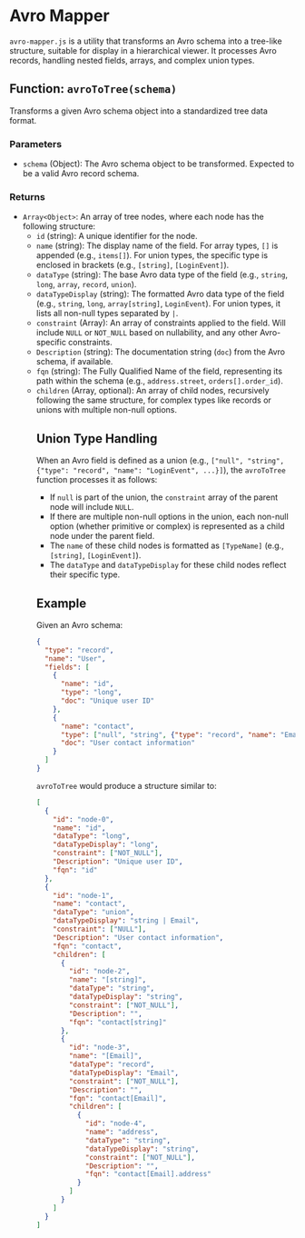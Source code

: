 # Avro Mapper

`avro-mapper.js` is a utility that transforms an Avro schema into a tree-like structure, suitable for display in a hierarchical viewer. It processes Avro records, handling nested fields, arrays, and complex union types.

## Function: `avroToTree(schema)`

Transforms a given Avro schema object into a standardized tree data format.

### Parameters

-   `schema` (Object): The Avro schema object to be transformed. Expected to be a valid Avro record schema.

### Returns

-   `Array<Object>`: An array of tree nodes, where each node has the following structure:
    -   `id` (string): A unique identifier for the node.
    -   `name` (string): The display name of the field. For array types, `[]` is appended (e.g., `items[]`). For union types, the specific type is enclosed in brackets (e.g., `[string]`, `[LoginEvent]`).
    -   `dataType` (string): The base Avro data type of the field (e.g., `string`, `long`, `array`, `record`, `union`).
    -   `dataTypeDisplay` (string): The formatted Avro data type of the field (e.g., `string`, `long`, `array[string]`, `LoginEvent`). For union types, it lists all non-null types separated by ` | `.
    -   `constraint` (Array<string>): An array of constraints applied to the field. Will include `NULL` or `NOT_NULL` based on nullability, and any other Avro-specific constraints.
    -   `Description` (string): The documentation string (`doc`) from the Avro schema, if available.
    -   `fqn` (string): The Fully Qualified Name of the field, representing its path within the schema (e.g., `address.street`, `orders[].order_id`).
    -   `children` (Array<Object>, optional): An array of child nodes, recursively following the same structure, for complex types like records or unions with multiple non-null options.

## Union Type Handling

When an Avro field is defined as a union (e.g., `["null", "string", {"type": "record", "name": "LoginEvent", ...}]`), the `avroToTree` function processes it as follows:

-   If `null` is part of the union, the `constraint` array of the parent node will include `NULL`.
-   If there are multiple non-null options in the union, each non-null option (whether primitive or complex) is represented as a child node under the parent field.
-   The `name` of these child nodes is formatted as `[TypeName]` (e.g., `[string]`, `[LoginEvent]`).
-   The `dataType` and `dataTypeDisplay` for these child nodes reflect their specific type.

## Example

Given an Avro schema:

```json
{
  "type": "record",
  "name": "User",
  "fields": [
    {
      "name": "id",
      "type": "long",
      "doc": "Unique user ID"
    },
    {
      "name": "contact",
      "type": ["null", "string", {"type": "record", "name": "Email", "fields": [{"name": "address", "type": "string"}]}],
      "doc": "User contact information"
    }
  ]
}
```

`avroToTree` would produce a structure similar to:

```json
[
  {
    "id": "node-0",
    "name": "id",
    "dataType": "long",
    "dataTypeDisplay": "long",
    "constraint": ["NOT_NULL"],
    "Description": "Unique user ID",
    "fqn": "id"
  },
  {
    "id": "node-1",
    "name": "contact",
    "dataType": "union",
    "dataTypeDisplay": "string | Email",
    "constraint": ["NULL"],
    "Description": "User contact information",
    "fqn": "contact",
    "children": [
      {
        "id": "node-2",
        "name": "[string]",
        "dataType": "string",
        "dataTypeDisplay": "string",
        "constraint": ["NOT_NULL"],
        "Description": "",
        "fqn": "contact[string]"
      },
      {
        "id": "node-3",
        "name": "[Email]",
        "dataType": "record",
        "dataTypeDisplay": "Email",
        "constraint": ["NOT_NULL"],
        "Description": "",
        "fqn": "contact[Email]",
        "children": [
          {
            "id": "node-4",
            "name": "address",
            "dataType": "string",
            "dataTypeDisplay": "string",
            "constraint": ["NOT_NULL"],
            "Description": "",
            "fqn": "contact[Email].address"
          }
        ]
      }
    ]
  }
]
```